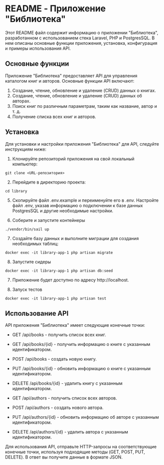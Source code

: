 # README - Приложение "Библиотека"

Этот README файл содержит информацию о приложении "Библиотека", разработанном с использованием стека Laravel, PHP и PostgresSQL. В нем описаны основные функции приложения, установка, конфигурация и примеры использования API.

## Основные функции

Приложение "Библиотека" предоставляет API для управления каталогом книг и авторов. Основные функции API включают:

1. Создание, чтение, обновление и удаление (CRUD) данных о книгах.
2. Создание, чтение, обновление и удаление (CRUD) данных об авторах.
3. Поиск книг по различным параметрам, таким как название, автор и т. д.
4. Получение списка всех книг и авторов.

## Установка

Для установки и настройки приложения "Библиотека" для API, следуйте инструкциям ниже:

1. Клонируйте репозиторий приложения на свой локальный компьютер:

````
git clone <URL-репозитория>
````

2. Перейдите в директорию проекта:

````
cd library
````

5. Скопируйте файл .env.example и переименуйте его в .env. Настройте файл .env, указав информацию о подключении к базе данных PostgresSQL и другие необходимые настройки.


6. Соберите и запустите контейнеры

```` 
./vendor/bin/sail up
````

7. Создайте базу данных и выполните миграции для создания необходимых таблиц:

````
docker exec -it library-app-1 php artisan migrate
````

8. Запустите сидеры

````
docker exec -it library-app-1 php artisan db:seed
````

7. Приложение будет доступно по адресу http://localhost.


8. Запуск тестов

````
docker exec -it library-app-1 php artisan test
````

## Использование API

API приложения "Библиотека" имеет следующие конечные точки:

- GET /api/books - получить список всех книг.
- GET /api/books/{id} - получить информацию о книге с указанным идентификатором.
- POST /api/books - создать новую книгу.
- PUT /api/books/{id} - обновить информацию о книге с указанным идентификатором.
- DELETE /api/books/{id} - удалить книгу с указанным идентификатором.

- GET /api/authors - получить список всех авторов.
- POST /api/authors - создать нового автора.
- PUT /api/authors/{id} - обновить информацию об авторе с указанным идентификатором.
- DELETE /api/authors/{id} - удалить автора с указанным идентификатором.

Для использования API, отправьте HTTP-запросы на соответствующие конечные точки, используя подходящие методы (GET, POST, PUT, DELETE). В ответ вы получите данные в формате JSON.
